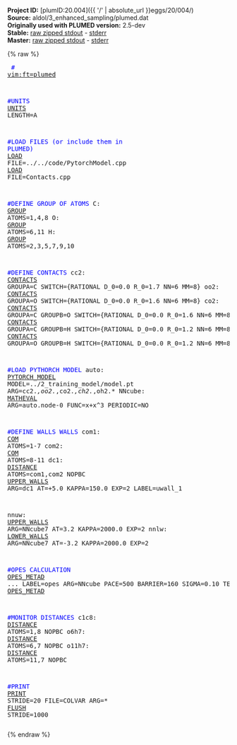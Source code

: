 **Project ID:** [plumID:20.004]({{ '/' | absolute_url }}eggs/20/004/)  
**Source:** aldol/3_enhanced_sampling/plumed.dat  
**Originally used with PLUMED version:** 2.5-dev  
**Stable:** [raw zipped stdout](plumed.dat.plumed.stdout.txt.zip) - [stderr](plumed.dat.plumed.stderr)  
**Master:** [raw zipped stdout](plumed.dat.plumed_master.stdout.txt.zip) - [stderr](plumed.dat.plumed_master.stderr)  

{% raw %}<pre>
<span style="color:blue"># <a href="https://plumed.github.io/doc-master/user-doc/html/_vim_syntax.html">vim:ft=plumed</a></span>

<span style="color:blue">#UNITS</span>
<a href="https://plumed.github.io/doc-master/user-doc/html/_u_n_i_t_s.html">UNITS</a> LENGTH=A  

<span style="color:blue">#LOAD FILES (or include them in PLUMED)</span>
<a href="https://plumed.github.io/doc-master/user-doc/html/_l_o_a_d.html">LOAD</a> FILE=../../code/PytorchModel.cpp
<a href="https://plumed.github.io/doc-master/user-doc/html/_l_o_a_d.html">LOAD</a> FILE=Contacts.cpp

<span style="color:blue">#DEFINE GROUP OF ATOMS</span>
C: <a href="https://plumed.github.io/doc-master/user-doc/html/_g_r_o_u_p.html">GROUP</a> ATOMS=1,4,8
O: <a href="https://plumed.github.io/doc-master/user-doc/html/_g_r_o_u_p.html">GROUP</a> ATOMS=6,11
H: <a href="https://plumed.github.io/doc-master/user-doc/html/_g_r_o_u_p.html">GROUP</a> ATOMS=2,3,5,7,9,10

<span style="color:blue">#DEFINE CONTACTS</span>
cc2: <a href="https://plumed.github.io/doc-master/user-doc/html/_c_o_n_t_a_c_t_s.html">CONTACTS</a> GROUPA=C SWITCH={RATIONAL D_0=0.0 R_0=1.7 NN=6 MM=8} 
oo2: <a href="https://plumed.github.io/doc-master/user-doc/html/_c_o_n_t_a_c_t_s.html">CONTACTS</a> GROUPA=O SWITCH={RATIONAL D_0=0.0 R_0=1.6 NN=6 MM=8} 
co2: <a href="https://plumed.github.io/doc-master/user-doc/html/_c_o_n_t_a_c_t_s.html">CONTACTS</a> GROUPA=C GROUPB=O SWITCH={RATIONAL D_0=0.0 R_0=1.6 NN=6 MM=8} 
ch2: <a href="https://plumed.github.io/doc-master/user-doc/html/_c_o_n_t_a_c_t_s.html">CONTACTS</a> GROUPA=C GROUPB=H SWITCH={RATIONAL D_0=0.0 R_0=1.2 NN=6 MM=8} 
oh2: <a href="https://plumed.github.io/doc-master/user-doc/html/_c_o_n_t_a_c_t_s.html">CONTACTS</a> GROUPA=O GROUPB=H SWITCH={RATIONAL D_0=0.0 R_0=1.2 NN=6 MM=8} 

<span style="color:blue">#LOAD PYTHORCH MODEL</span>
auto: <a href="https://plumed.github.io/doc-master/user-doc/html/_p_y_t_o_r_c_h__m_o_d_e_l.html">PYTORCH_MODEL</a> MODEL=../2_training_model/model.pt ARG=cc2.*,oo2.*,co2.*,ch2.*,oh2.*
NNcube: <a href="https://plumed.github.io/doc-master/user-doc/html/_m_a_t_h_e_v_a_l.html">MATHEVAL</a> ARG=auto.node-0 FUNC=x+x^3 PERIODIC=NO

<span style="color:blue">#DEFINE WALLS WALLS</span>
com1: <a href="https://plumed.github.io/doc-master/user-doc/html/_c_o_m.html">COM</a> ATOMS=1-7
com2: <a href="https://plumed.github.io/doc-master/user-doc/html/_c_o_m.html">COM</a> ATOMS=8-11
dc1: <a href="https://plumed.github.io/doc-master/user-doc/html/_d_i_s_t_a_n_c_e.html">DISTANCE</a> ATOMS=com1,com2 NOPBC
<a href="https://plumed.github.io/doc-master/user-doc/html/_u_p_p_e_r__w_a_l_l_s.html">UPPER_WALLS</a> ARG=dc1  AT=+5.0 KAPPA=150.0 EXP=2 LABEL=uwall_1

nnuw: <a href="https://plumed.github.io/doc-master/user-doc/html/_u_p_p_e_r__w_a_l_l_s.html">UPPER_WALLS</a> ARG=NNcube7  AT=3.2 KAPPA=2000.0 EXP=2 
nnlw: <a href="https://plumed.github.io/doc-master/user-doc/html/_l_o_w_e_r__w_a_l_l_s.html">LOWER_WALLS</a> ARG=NNcube7  AT=-3.2 KAPPA=2000.0 EXP=2 

<span style="color:blue">#OPES CALCULATION</span>
<a href="https://plumed.github.io/doc-master/user-doc/html/_o_p_e_s__m_e_t_a_d.html">OPES_METAD</a> ...
  LABEL=opes
  ARG=NNcube
  PACE=500
  BARRIER=160
  SIGMA=0.10
  TEMP=300
... <a href="https://plumed.github.io/doc-master/user-doc/html/_o_p_e_s__m_e_t_a_d.html">OPES_METAD</a>

<span style="color:blue">#MONITOR DISTANCES</span>
c1c8: <a href="https://plumed.github.io/doc-master/user-doc/html/_d_i_s_t_a_n_c_e.html">DISTANCE</a> ATOMS=1,8 NOPBC
o6h7: <a href="https://plumed.github.io/doc-master/user-doc/html/_d_i_s_t_a_n_c_e.html">DISTANCE</a> ATOMS=6,7 NOPBC
o11h7: <a href="https://plumed.github.io/doc-master/user-doc/html/_d_i_s_t_a_n_c_e.html">DISTANCE</a> ATOMS=11,7 NOPBC

<span style="color:blue">#PRINT</span>
<a href="https://plumed.github.io/doc-master/user-doc/html/_p_r_i_n_t.html">PRINT</a> STRIDE=20 FILE=COLVAR ARG=*
<a href="https://plumed.github.io/doc-master/user-doc/html/_f_l_u_s_h.html">FLUSH</a> STRIDE=1000
</pre>{% endraw %}
